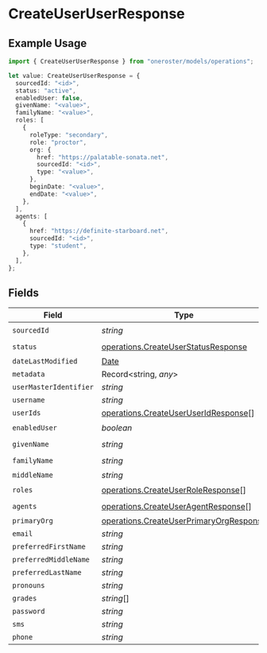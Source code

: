 # CreateUserUserResponse

## Example Usage

```typescript
import { CreateUserUserResponse } from "oneroster/models/operations";

let value: CreateUserUserResponse = {
  sourcedId: "<id>",
  status: "active",
  enabledUser: false,
  givenName: "<value>",
  familyName: "<value>",
  roles: [
    {
      roleType: "secondary",
      role: "proctor",
      org: {
        href: "https://palatable-sonata.net",
        sourcedId: "<id>",
        type: "<value>",
      },
      beginDate: "<value>",
      endDate: "<value>",
    },
  ],
  agents: [
    {
      href: "https://definite-starboard.net",
      sourcedId: "<id>",
      type: "student",
    },
  ],
};
```

## Fields

| Field                                                                                              | Type                                                                                               | Required                                                                                           | Description                                                                                        |
| -------------------------------------------------------------------------------------------------- | -------------------------------------------------------------------------------------------------- | -------------------------------------------------------------------------------------------------- | -------------------------------------------------------------------------------------------------- |
| `sourcedId`                                                                                        | *string*                                                                                           | :heavy_check_mark:                                                                                 | N/A                                                                                                |
| `status`                                                                                           | [operations.CreateUserStatusResponse](../../models/operations/createuserstatusresponse.md)         | :heavy_check_mark:                                                                                 | N/A                                                                                                |
| `dateLastModified`                                                                                 | [Date](https://developer.mozilla.org/en-US/docs/Web/JavaScript/Reference/Global_Objects/Date)      | :heavy_minus_sign:                                                                                 | N/A                                                                                                |
| `metadata`                                                                                         | Record<string, *any*>                                                                              | :heavy_minus_sign:                                                                                 | N/A                                                                                                |
| `userMasterIdentifier`                                                                             | *string*                                                                                           | :heavy_minus_sign:                                                                                 | N/A                                                                                                |
| `username`                                                                                         | *string*                                                                                           | :heavy_minus_sign:                                                                                 | N/A                                                                                                |
| `userIds`                                                                                          | [operations.CreateUserUserIdResponse](../../models/operations/createuseruseridresponse.md)[]       | :heavy_minus_sign:                                                                                 | N/A                                                                                                |
| `enabledUser`                                                                                      | *boolean*                                                                                          | :heavy_check_mark:                                                                                 | N/A                                                                                                |
| `givenName`                                                                                        | *string*                                                                                           | :heavy_check_mark:                                                                                 | N/A                                                                                                |
| `familyName`                                                                                       | *string*                                                                                           | :heavy_check_mark:                                                                                 | N/A                                                                                                |
| `middleName`                                                                                       | *string*                                                                                           | :heavy_minus_sign:                                                                                 | N/A                                                                                                |
| `roles`                                                                                            | [operations.CreateUserRoleResponse](../../models/operations/createuserroleresponse.md)[]           | :heavy_check_mark:                                                                                 | N/A                                                                                                |
| `agents`                                                                                           | [operations.CreateUserAgentResponse](../../models/operations/createuseragentresponse.md)[]         | :heavy_check_mark:                                                                                 | N/A                                                                                                |
| `primaryOrg`                                                                                       | [operations.CreateUserPrimaryOrgResponse](../../models/operations/createuserprimaryorgresponse.md) | :heavy_minus_sign:                                                                                 | N/A                                                                                                |
| `email`                                                                                            | *string*                                                                                           | :heavy_minus_sign:                                                                                 | N/A                                                                                                |
| `preferredFirstName`                                                                               | *string*                                                                                           | :heavy_minus_sign:                                                                                 | N/A                                                                                                |
| `preferredMiddleName`                                                                              | *string*                                                                                           | :heavy_minus_sign:                                                                                 | N/A                                                                                                |
| `preferredLastName`                                                                                | *string*                                                                                           | :heavy_minus_sign:                                                                                 | N/A                                                                                                |
| `pronouns`                                                                                         | *string*                                                                                           | :heavy_minus_sign:                                                                                 | N/A                                                                                                |
| `grades`                                                                                           | *string*[]                                                                                         | :heavy_minus_sign:                                                                                 | N/A                                                                                                |
| `password`                                                                                         | *string*                                                                                           | :heavy_minus_sign:                                                                                 | N/A                                                                                                |
| `sms`                                                                                              | *string*                                                                                           | :heavy_minus_sign:                                                                                 | N/A                                                                                                |
| `phone`                                                                                            | *string*                                                                                           | :heavy_minus_sign:                                                                                 | N/A                                                                                                |